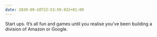 ```yaml
---
date: 2020-09-28T22:53:59.032+01:00
---
```

Start ups. It’s all fun and games until you realise you’ve been building a division of Amazon or Google.
